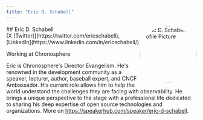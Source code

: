 ```yaml
---
title: "Eric D. Schabell"
---
```



<img src="https://sessionize.com/image/fe2d-400o400o1-s499dQXzgdzwUjF2pcpVM1.png" style="width: 150px; float: right; border-radius: 50%" alt="Eric D. Schabell Profile Picture"/>
## Eric D. Schabell
<br>
[X (Twitter)](https://twitter.com/ericschabell), 
[LinkedIn](https://www.linkedin.com/in/ericschabell/)

Working at Chronosphere

Eric is Chronosphere's Director Evangelism. He's renowned in the development community as a speaker, lecturer, author, baseball expert, and CNCF Ambassador. His current role allows him to help the world understand the challenges they are facing with observability. He brings a unique perspective to the stage with a professional life dedicated to sharing his deep expertise of open source technologies and organizations. More on https://speakerhub.com/speaker/eric-d-schabell.
